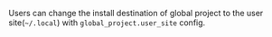 Users can change the install destination of global project to the user site(`~/.local`) with `global_project.user_site` config.
